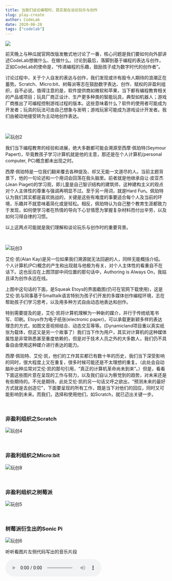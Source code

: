 ```yaml
---
title: 当我们谈论编程时，其实是在谈论玩乐与创作
slug: play-create
author: CodeLab
date: 2020-06-28
tags: ["codelab"]
---
```


<img className="img-responsive" src="/img/玩创1.png" />

<br />

前天晚上与种瓜就官网改版发散式地讨论了一番，核心问题是我们要如何向外部讲述CodeLab想做什么、在做什么。讨论到最后，落脚到基于编程的表达与创作，正如CodeLab的使命是，“传递编程的乐趣，鼓励孩子成为数字时代的创作者”。

讨论过程中，关于个人自发的表达与创作，我们发现或许有股令人期待的浪潮正在蓄势。Scratch、Micro:bit、树莓派等志在鼓励数字表达、创作、赋权的非盈利组织，自不必说。值得注意的是，软件提供商如微软和苹果，当下都有编程教育相关的产品或项目；玩具厂商正设计、生产更多种类的智能玩具，典型如机器人；游戏厂商推出了可编程控制游戏过程的版本。这些意味着什么？软件的使用者可能成为开发者；玩具的玩法可由自己想象与发明；游戏玩家可能成为游戏设计开发者。我们由被动地接受转为主动地创作表达。

<!--truncate-->

<br />

![玩创2](/img/玩创2.jpg)

我们当下编程教育的经验和进展，绝大多数都可能会溯源至西摩·佩珀特(Seymour Papert)，毕竟教孩子学习计算机就是他的主意，那还是在个人计算机(personal computer, PC)概念都未出现之时。

西摩·佩珀特是一位我们翻来覆去各种提及、却又无能一文道尽的人。当前主题背景下，他的一句论述和一个用词会回荡在我头脑里。前者就是他继承自让·皮亚杰(Jean Piaget)的学习观，即儿童是自己智识结构的建筑师，这种建构主义的观点对个人主体性的尊重与强调再明显不过。至于另一用词，就是Hard Fun。佩珀特认为我们其实都是喜欢挑战的，关键是这些有难度的事要适合每个人及当前的环境，乐趣并不就意味着简化或是轻松。相反，佩珀特认为自己整个教育生涯都致力于发现，如何使学习者在热情的导向下心甘情愿为掌握复杂材料而付出辛劳，以及如何习得自律的习惯。

以上这两点可能就是我们理解和谈论玩乐与创作时的重要背景。

<br />

![玩创3](/img/玩创3.jpg)

艾伦·凯(Alan Kay)是另一位如果我们溯源就无法回避的人，同样无能概括介绍。个人计算机(PC)概念的产生和出现就与他极为有关，对个人主体性的看重自不在话下。这也反应在上图顶部中间位置的那句话中，Authoring is Always On，我姑且译为创作永远在线。

上图中这句话的下面，是Squeak Etoys的界面截图(仍可在官网下载使用)，这是艾伦·凯与同事基于Smalltalk语言特别为孩子们开发的多媒体创作编程环境，志在帮助孩子们学习思考，以及用多种方式自由动态地表达和创作。

特别需要提及的是，艾伦·凯将计算机理解为一种新的媒介，并行于传统纸笔书写、印刷。Etoys作为电子纸张(electronic paper)，可以承载更新颖多样的表达理念的方式，如图文音视频结合、动态交互等等。(Dynamicland项目重以真实纸张为载体，但这又是另一个故事了）我们当下作为用户，其实对计算机的这种媒体属性是非常熟悉甚至重度依赖的，但是对于技术人员之外的大多数人，我们仍不具备自由使用这种媒介进行表达的能力。

西摩·佩珀特、艾伦·凯，他们的工作其实都已有数十年的历史，我们当下深受影响的同时，很大程度上又在重复，很多时候可能还是不太理想的重复。（此处会自动脑补出种瓜常对艾伦·凯的那句引用，“真正的计算机革命尚未到来”。）但是，看看下面这些图片意在呈现的工作与努力，以及我们自认为察觉到的趋势，对未来还是有些期待的。不光是期待，此处艾伦·凯的另一句话又呼之欲出，“预测未来的最好方式就是去创造它”，下面要呈现的所有工作，既是当下对他们的回应，同时又可能影响到未来。而我们，选择和使用他们，如Scratch，就已迈出关键一步。

<br />

### **非盈利组织之Scratch**

![玩创4](/img/玩创4.jpg)

<br />

### **非盈利组织之Micro:bit**

![玩创8](/img/玩创8.jpg)

<br />

### **非盈利组织之树莓派**

![玩创5](/img/玩创5.jpg)

<br />

### **树莓派衍生出的Sonic Pi**

![玩创6](/img/玩创6.jpg)

听听看图片左侧代码写出的音乐片段

<audio controls src="/img/sonicpi_example.wav"/>

<br />

### **树莓派衍生出的Minecraft Pi**

![玩创7](/img/玩创7.jpg)

<br />

### **微软之MakeCode**

![玩创9](/img/玩创9.png)

<br />

### **谷歌之Teachable Machine**

![玩创13](/img/玩创13.jpg)

![ai](/img/ai.gif)

<br />

### **乐高之机器人**

![玩创10](/img/玩创10.jpg)

在[编程少年1+1访谈](https://www.codelab.club/blog/interview-01/)中，Hanson与在梦里有谈到，他们两个小时候都有给乐高机器人编程的经历。

<br />

### **索尼之机器人**

![玩创11](/img/玩创11.jpg)

<br />

### **非盈利组织之CodeLab**

![玩创14](/img/玩创14.png)

最后把我们自己也算进来。Adapter是由CodeLab构建的基础项目，致力于连接万物。在它的驱动下，无论是软件还是硬件，无论是AI、开源硬件、现实世界的物体、还是虚拟世界的动画角色，皆可彼此互动。由此为孩子构建一个可以自由玩乐与创作的开放环境。

下面请看两段小视频，前面图片中介绍的所有事物都已通过Adapter连接起来，孩子们在Scratch大本营中，就可以轻松与其互动，来去自由。

<br />

<video width="100%" src="/img/树莓派小组秀.mp4" controls="controls"/>

<br />

除前面提到的机器人之外，当下市场上还有众多可供孩子编程控制的机器人，CodeLab办公室也汇聚了很多，下面也小秀一下。

![玩创12](/img/玩创12.jpg)

<video width="100%" src="/img/机器人小组.mp4" controls="controls"/>